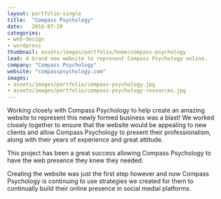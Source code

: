```yaml
---
layout: portfolio-single
title:  "Compass Psychology"
date:   2016-07-20
categories:
- web-design
- wordpress
thumbnail: assets/images/portfolio/home/compass-psychology
lead: A brand new website to represent Compass Psychology online.
company: "Compass Psychology"
website: "compasspsychology.com"
images:
- assets/images/portfolio/compass-psychology.jpg
- assets/images/portfolio/compass-psychology-resources.jpg
---
```


Working closely with Compass Psychology to help create an amazing website to represent this newly formed business was a blast! We worked closely together to ensure that the website would be appealing to new clients and allow Compass Psychology to present their professionalism, along with their years of experience and great attitude.

This project has been a great success allowing Compass Psychology to have the web presence they knew they needed.

Creating the website was just the first step however and now Compass Psychology is continuing to use strategies we created for them to continually build their online presence in social medial platforms.
